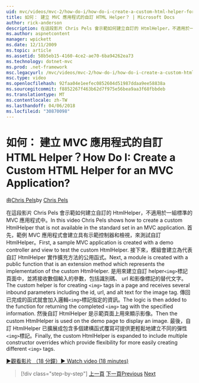 ```yaml
---
uid: mvc/videos/mvc-2/how-do-i/how-do-i-create-a-custom-html-helper-for-an-mvc-application
title: 如何： 建立 MVC 應用程式的自訂 HTML Helper？ | Microsoft Docs
author: rick-anderson
description: 在這段影片 Chris Pels 會示範如何建立自訂的 HtmlHelper，不適用於一組標準的 MVC 應用程式中。 第一個範例 MVC 應用程式...
ms.author: aspnetcontent
manager: wpickett
ms.date: 12/11/2009
ms.topic: article
ms.assetid: 58b5eb15-4160-4ce2-ae70-6ba94262ea73
ms.technology: dotnet-mvc
ms.prod: .net-framework
msc.legacyurl: /mvc/videos/mvc-2/how-do-i/how-do-i-create-a-custom-html-helper-for-an-mvc-application
msc.type: video
ms.openlocfilehash: 92faa04e1eefec0852604d51987ddaa9ee58838a
ms.sourcegitcommit: f8852267f463b62d7f975e56bea9aa3f68fbbdeb
ms.translationtype: MT
ms.contentlocale: zh-TW
ms.lasthandoff: 04/06/2018
ms.locfileid: "30870098"
---
```

<a name="how-do-i-create-a-custom-html-helper-for-an-mvc-application"></a><span data-ttu-id="03cdc-105">如何： 建立 MVC 應用程式的自訂 HTML Helper？</span><span class="sxs-lookup"><span data-stu-id="03cdc-105">How Do I: Create a Custom HTML Helper for an MVC Application?</span></span>
====================
<span data-ttu-id="03cdc-106">由[Chris Pels](https://twitter.com/chrispels)</span><span class="sxs-lookup"><span data-stu-id="03cdc-106">by [Chris Pels](https://twitter.com/chrispels)</span></span>

<span data-ttu-id="03cdc-107">在這段影片 Chris Pels 會示範如何建立自訂的 HtmlHelper，不適用於一組標準的 MVC 應用程式中。</span><span class="sxs-lookup"><span data-stu-id="03cdc-107">In this video Chris Pels shows how to create a custom HtmlHelper that is not available in the standard set in an MVC application.</span></span> <span data-ttu-id="03cdc-108">首先，範例 MVC 應用程式會建立具有示範控制器和檢視，來測試自訂 HtmlHelper。</span><span class="sxs-lookup"><span data-stu-id="03cdc-108">First, a sample MVC application is created with a demo controller and view to test the custom HtmlHelper.</span></span> <span data-ttu-id="03cdc-109">接下來，模組會建立為代表自訂 HtmlHelper 實作擴充方法的公用函式。</span><span class="sxs-lookup"><span data-stu-id="03cdc-109">Next, a module is created with a public function that is an extension method which represents the implementation of the custom HtmlHelper.</span></span> <span data-ttu-id="03cdc-110">是用來建立自訂 helper`<img>`標記頁面中，並將接收數個輸入的參數，包括識別碼、 url 和影像標記的替代文字。</span><span class="sxs-lookup"><span data-stu-id="03cdc-110">The custom helper is for creating `<img>` tags in a page and receives several inbound parameters including the id, url, and alt text for the image tag.</span></span> <span data-ttu-id="03cdc-111">傳回已完成的函式就會加入邏輯`<img>`標記指定的資訊。</span><span class="sxs-lookup"><span data-stu-id="03cdc-111">The logic is then added to the function for returning the completed `<img>` tag with the specified information.</span></span> <span data-ttu-id="03cdc-112">然後自訂 HtmlHelper 是示範頁面上用來顯示影像。</span><span class="sxs-lookup"><span data-stu-id="03cdc-112">Then the custom HtmlHelper is used on the demo page to display an image.</span></span> <span data-ttu-id="03cdc-113">最後，自訂 HtmlHelper 已擴展成包含多個建構函式覆寫可提供更輕鬆地建立不同的彈性`<img>`標記。</span><span class="sxs-lookup"><span data-stu-id="03cdc-113">Finally, the custom HtmlHelper is expanded to include multiple constructor overrides which provide flexibility for more easily creating different `<img>` tags.</span></span>

[<span data-ttu-id="03cdc-114">&#9654;觀看影片 （18 分鐘）</span><span class="sxs-lookup"><span data-stu-id="03cdc-114">&#9654; Watch video (18 minutes)</span></span>](https://channel9.msdn.com/Blogs/ASP-NET-Site-Videos/how-do-i-create-a-custom-html-helper-for-an-mvc-application)

> [!div class="step-by-step"]
> <span data-ttu-id="03cdc-115">[上一頁](how-do-i-implement-view-models-to-manage-data-for-aspnet-mvc-views.md)
> [下一頁](how-do-i-work-with-model-binders-in-an-mvc-application.md)</span><span class="sxs-lookup"><span data-stu-id="03cdc-115">[Previous](how-do-i-implement-view-models-to-manage-data-for-aspnet-mvc-views.md)
[Next](how-do-i-work-with-model-binders-in-an-mvc-application.md)</span></span>
